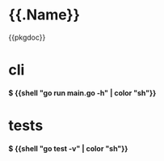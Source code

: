 # {{.Name}}

{{pkgdoc}}

# cli

#### $ {{shell "go run main.go -h" | color "sh"}}

# tests

#### $ {{shell "go test -v" | color "sh"}}
